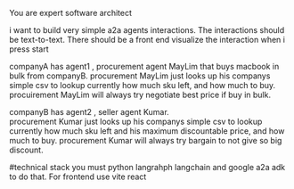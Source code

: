 You are expert software architect

i want to build very simple a2a agents interactions.
The interactions should be text-to-text.
There should be a front end visualize the interaction when i press start


companyA has agent1 , procurement agent MayLim that buys macbook in bulk from companyB.
procurement MayLim just looks up his companys simple csv to lookup currently how much sku left, and how much to buy.
procuirement MayLim will always try negotiate best price if buy in bulk.

companyB has agent2 , seller agent Kumar.  
procurement Kumar just looks up his companys simple csv to lookup currently how much sku left and his maximum discountable price, and how much to buy.
procurement Kumar will always try bargain to not give so big discount.


#technical stack
you must python langrahph langchain and google a2a adk to do that.
For frontend use vite react


 
